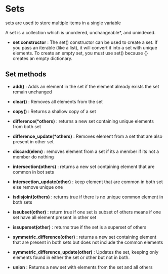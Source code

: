 # Sets

sets are used to store multiple items in a single variable

A set is a collection which is unordered, unchangeable\*, and unindexed.

- **set constructor** : The set() constructor can be used to create a set. If you pass an iterable (like a list), it will convert it into a set with unique elements. To create an empty set, you must use set() because {} creates an empty dictionary.

## Set methods

- **add()** : Adds an element in the set if the element already exists the set remain unchanged

- **clear()** : Removes all elements from the set

- **copy()** : Returns a shallow copy of a set

- **difference(\*others)** : returns a new set containing unique elements from both set

- **difference_update(\*others)** : Removes element from a set that are also present in other set

- **discard(elem)** : removes element from a set if its a member if its not a member do nothing

- **intersection(others)** : returns a new set containing element that are common in bot sets

- **intersection_update(other)** : keep element that are common in both set else remove unique one

- **isdisjoint(others)** : returns true if there is no unique common element in both sets

- **issubset(other)** : return true if one set is subset of others means if one set have all element present in other set

- **issuperset(other)** : returns true if the set is a superset of others

- **symmetric_difference(other)** : returns a new set containing element that are present in both sets but does not include the common elements

- **symmetric_difference_update(other)** : Updates the set, keeping only elements found in either the set or other but not in both.

- **union** : Returns a new set with elements from the set and all others
